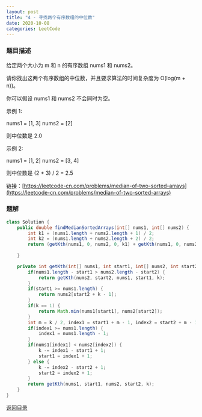 ```yaml
---
layout: post
title: "4 - 寻找两个有序数组的中位数"
date: 2020-10-08
categories: LeetCode
---
```


### **题目描述**
给定两个大小为 m 和 n 的有序数组 nums1 和 nums2。

请你找出这两个有序数组的中位数，并且要求算法的时间复杂度为 O(log(m + n))。

你可以假设 nums1 和 nums2 不会同时为空。

示例 1:

nums1 = [1, 3]
nums2 = [2]

则中位数是 2.0  

示例 2:

nums1 = [1, 2]
nums2 = [3, 4]

则中位数是 (2 + 3) / 2 = 2.5  

链接：[https://leetcode-cn.com/problems/median-of-two-sorted-arrays](https://leetcode-cn.com/problems/median-of-two-sorted-arrays)


### **题解**
``` java
class Solution {
    public double findMedianSortedArrays(int[] nums1, int[] nums2) {
        int k1 = (nums1.length + nums2.length + 1) / 2;
        int k2 = (nums1.length + nums2.length + 2) / 2;
        return (getKth(nums1, 0, nums2, 0, k1) + getKth(nums1, 0, nums2, 0, k2)) * 0.5;
        
    }

    private int getKth(int[] nums1, int start1, int[] nums2, int start2, int k) {
        if(nums1.length - start1 > nums2.length - start2) {
            return getKth(nums2, start2, nums1, start1, k);
        }
        if(start1 >= nums1.length) {
            return nums2[start2 + k - 1];
        }
        if(k == 1) {
            return Math.min(nums1[start1], nums2[start2]);
        }
        int m = k / 2, index1 = start1 + m - 1, index2 = start2 + m - 1;
        if(index1 >= nums1.length) {
            index1 = nums1.length - 1;
        }
        if(nums1[index1] < nums2[index2]) {
            k -= index1 - start1 + 1;
            start1 = index1 + 1;
        } else {
            k -= index2 - start2 + 1;
            start2 = index2 + 1;
        }
        return getKth(nums1, start1, nums2, start2, k);
    }
}
```


[返回目录](https://maxwell-blog.cn/leetcode/2020/10/08/leetcode.html)